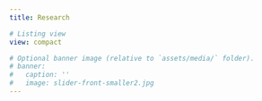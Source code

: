 ```yaml
---
title: Research

# Listing view
view: compact

# Optional banner image (relative to `assets/media/` folder).
# banner:
#   caption: ''
#   image: slider-front-smaller2.jpg
---
```

